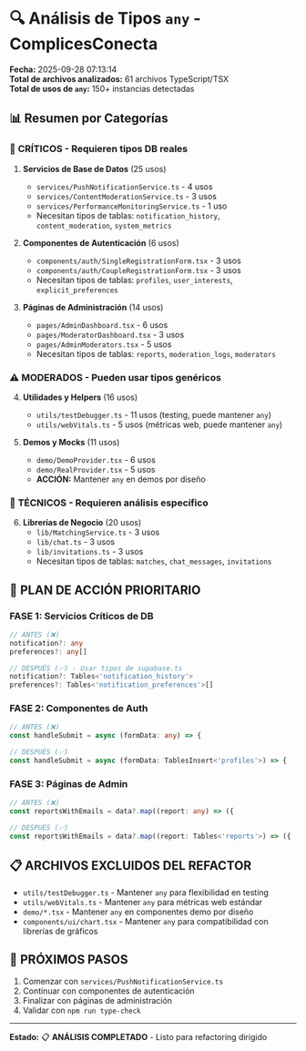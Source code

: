 # 🔍 Análisis de Tipos `any` - ComplicesConecta
**Fecha:** 2025-09-28 07:13:14  
**Total de archivos analizados:** 61 archivos TypeScript/TSX  
**Total de usos de `any`:** 150+ instancias detectadas

## 📊 Resumen por Categorías

### 🚨 **CRÍTICOS - Requieren tipos DB reales**
1. **Servicios de Base de Datos** (25 usos)
   - `services/PushNotificationService.ts` - 4 usos
   - `services/ContentModerationService.ts` - 3 usos
   - `services/PerformanceMonitoringService.ts` - 1 uso
   - Necesitan tipos de tablas: `notification_history`, `content_moderation`, `system_metrics`

2. **Componentes de Autenticación** (6 usos)
   - `components/auth/SingleRegistrationForm.tsx` - 3 usos
   - `components/auth/CoupleRegistrationForm.tsx` - 3 usos
   - Necesitan tipos de tablas: `profiles`, `user_interests`, `explicit_preferences`

3. **Páginas de Administración** (14 usos)
   - `pages/AdminDashboard.tsx` - 6 usos
   - `pages/ModeratorDashboard.tsx` - 3 usos
   - `pages/AdminModerators.tsx` - 5 usos
   - Necesitan tipos de tablas: `reports`, `moderation_logs`, `moderators`

### ⚠️ **MODERADOS - Pueden usar tipos genéricos**
4. **Utilidades y Helpers** (16 usos)
   - `utils/testDebugger.ts` - 11 usos (testing, puede mantener `any`)
   - `utils/webVitals.ts` - 5 usos (métricas web, puede mantener `any`)

5. **Demos y Mocks** (11 usos)
   - `demo/DemoProvider.tsx` - 6 usos
   - `demo/RealProvider.tsx` - 5 usos
   - **ACCIÓN:** Mantener `any` en demos por diseño

### 🔧 **TÉCNICOS - Requieren análisis específico**
6. **Librerías de Negocio** (20 usos)
   - `lib/MatchingService.ts` - 3 usos
   - `lib/chat.ts` - 3 usos
   - `lib/invitations.ts` - 3 usos
   - Necesitan tipos de tablas: `matches`, `chat_messages`, `invitations`

## 🎯 **PLAN DE ACCIÓN PRIORITARIO**

### **FASE 1: Servicios Críticos de DB** 
```typescript
// ANTES (❌)
notification?: any
preferences?: any[]

// DESPUÉS (✅) - Usar tipos de supabase.ts
notification?: Tables<'notification_history'>
preferences?: Tables<'notification_preferences'>[]
```

### **FASE 2: Componentes de Auth**
```typescript
// ANTES (❌)
const handleSubmit = async (formData: any) => {

// DESPUÉS (✅)
const handleSubmit = async (formData: TablesInsert<'profiles'>) => {
```

### **FASE 3: Páginas de Admin**
```typescript
// ANTES (❌)
const reportsWithEmails = data?.map((report: any) => ({

// DESPUÉS (✅)
const reportsWithEmails = data?.map((report: Tables<'reports'>) => ({
```

## 📋 **ARCHIVOS EXCLUIDOS DEL REFACTOR**
- `utils/testDebugger.ts` - Mantener `any` para flexibilidad en testing
- `utils/webVitals.ts` - Mantener `any` para métricas web estándar
- `demo/*.tsx` - Mantener `any` en componentes demo por diseño
- `components/ui/chart.tsx` - Mantener `any` para compatibilidad con librerías de gráficos

## 🚀 **PRÓXIMOS PASOS**
1. Comenzar con `services/PushNotificationService.ts`
2. Continuar con componentes de autenticación
3. Finalizar con páginas de administración
4. Validar con `npm run type-check`

---
**Estado:** 📋 **ANÁLISIS COMPLETADO** - Listo para refactoring dirigido
